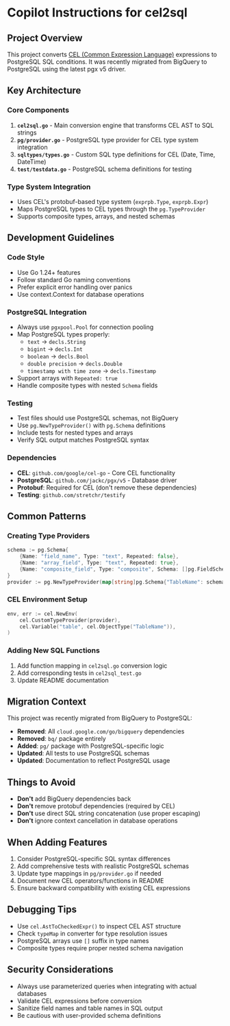 # Copilot Instructions for cel2sql

## Project Overview

This project converts [CEL (Common Expression Language)](https://opensource.google/projects/cel) expressions to PostgreSQL SQL conditions. It was recently migrated from BigQuery to PostgreSQL using the latest pgx v5 driver.

## Key Architecture

### Core Components

1. **`cel2sql.go`** - Main conversion engine that transforms CEL AST to SQL strings
2. **`pg/provider.go`** - PostgreSQL type provider for CEL type system integration
3. **`sqltypes/types.go`** - Custom SQL type definitions for CEL (Date, Time, DateTime)
4. **`test/testdata.go`** - PostgreSQL schema definitions for testing

### Type System Integration

- Uses CEL's protobuf-based type system (`exprpb.Type`, `exprpb.Expr`)
- Maps PostgreSQL types to CEL types through the `pg.TypeProvider`
- Supports composite types, arrays, and nested schemas

## Development Guidelines

### Code Style

- Use Go 1.24+ features
- Follow standard Go naming conventions
- Prefer explicit error handling over panics
- Use context.Context for database operations

### PostgreSQL Integration

- Always use `pgxpool.Pool` for connection pooling
- Map PostgreSQL types properly:
  - `text` → `decls.String`
  - `bigint` → `decls.Int`
  - `boolean` → `decls.Bool`
  - `double precision` → `decls.Double`
  - `timestamp with time zone` → `decls.Timestamp`
- Support arrays with `Repeated: true`
- Handle composite types with nested `Schema` fields

### Testing

- Test files should use PostgreSQL schemas, not BigQuery
- Use `pg.NewTypeProvider()` with `pg.Schema` definitions
- Include tests for nested types and arrays
- Verify SQL output matches PostgreSQL syntax

### Dependencies

- **CEL**: `github.com/google/cel-go` - Core CEL functionality
- **PostgreSQL**: `github.com/jackc/pgx/v5` - Database driver
- **Protobuf**: Required for CEL (don't remove these dependencies)
- **Testing**: `github.com/stretchr/testify`

## Common Patterns

### Creating Type Providers

```go
schema := pg.Schema{
    {Name: "field_name", Type: "text", Repeated: false},
    {Name: "array_field", Type: "text", Repeated: true},
    {Name: "composite_field", Type: "composite", Schema: []pg.FieldSchema{...}},
}
provider := pg.NewTypeProvider(map[string]pg.Schema{"TableName": schema})
```

### CEL Environment Setup

```go
env, err := cel.NewEnv(
    cel.CustomTypeProvider(provider),
    cel.Variable("table", cel.ObjectType("TableName")),
)
```

### Adding New SQL Functions

1. Add function mapping in `cel2sql.go` conversion logic
2. Add corresponding tests in `cel2sql_test.go`
3. Update README documentation

## Migration Context

This project was recently migrated from BigQuery to PostgreSQL:

- **Removed**: All `cloud.google.com/go/bigquery` dependencies
- **Removed**: `bq/` package entirely
- **Added**: `pg/` package with PostgreSQL-specific logic
- **Updated**: All tests to use PostgreSQL schemas
- **Updated**: Documentation to reflect PostgreSQL usage

## Things to Avoid

- **Don't** add BigQuery dependencies back
- **Don't** remove protobuf dependencies (required by CEL)
- **Don't** use direct SQL string concatenation (use proper escaping)
- **Don't** ignore context cancellation in database operations

## When Adding Features

1. Consider PostgreSQL-specific SQL syntax differences
2. Add comprehensive tests with realistic PostgreSQL schemas
3. Update type mappings in `pg/provider.go` if needed
4. Document new CEL operators/functions in README
5. Ensure backward compatibility with existing CEL expressions

## Debugging Tips

- Use `cel.AstToCheckedExpr()` to inspect CEL AST structure
- Check `typeMap` in converter for type resolution issues
- PostgreSQL arrays use `[]` suffix in type names
- Composite types require proper nested schema navigation

## Security Considerations

- Always use parameterized queries when integrating with actual databases
- Validate CEL expressions before conversion
- Sanitize field names and table names in SQL output
- Be cautious with user-provided schema definitions
